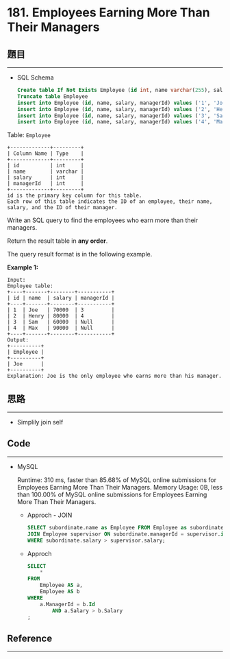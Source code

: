 # 181. Employees Earning More Than Their Managers

## 題目

---

- SQL Schema
    
    ```sql
    Create table If Not Exists Employee (id int, name varchar(255), salary int, managerId int)
    Truncate table Employee
    insert into Employee (id, name, salary, managerId) values ('1', 'Joe', '70000', '3')
    insert into Employee (id, name, salary, managerId) values ('2', 'Henry', '80000', '4')
    insert into Employee (id, name, salary, managerId) values ('3', 'Sam', '60000', 'None')
    insert into Employee (id, name, salary, managerId) values ('4', 'Max', '90000', 'None')
    ```
    

Table: `Employee`

```
+-------------+---------+
| Column Name | Type    |
+-------------+---------+
| id          | int     |
| name        | varchar |
| salary      | int     |
| managerId   | int     |
+-------------+---------+
id is the primary key column for this table.
Each row of this table indicates the ID of an employee, their name, salary, and the ID of their manager.

```

Write an SQL query to find the employees who earn more than their managers.

Return the result table in **any order**.

The query result format is in the following example.

**Example 1:**

```
Input:
Employee table:
+----+-------+--------+-----------+
| id | name  | salary | managerId |
+----+-------+--------+-----------+
| 1  | Joe   | 70000  | 3         |
| 2  | Henry | 80000  | 4         |
| 3  | Sam   | 60000  | Null      |
| 4  | Max   | 90000  | Null      |
+----+-------+--------+-----------+
Output:
+----------+
| Employee |
+----------+
| Joe      |
+----------+
Explanation: Joe is the only employee who earns more than his manager.
```

## 思路

---

- Simplily join self

## Code

---

- MySQL
    
    Runtime: 310 ms, faster than 85.68% of MySQL online submissions for Employees Earning More Than Their Managers.
    Memory Usage: 0B, less than 100.00% of MySQL online submissions for Employees Earning More Than Their Managers.
    
    - Approch - JOIN
        
        ```sql
        SELECT subordinate.name as Employee FROM Employee as subordinate
        JOIN Employee supervisor ON subordinate.managerId = supervisor.id
        WHERE subordinate.salary > supervisor.salary;
        ```
        
    - Approch
        
        ```sql
        SELECT
            *
        FROM
            Employee AS a,
            Employee AS b
        WHERE
            a.ManagerId = b.Id
                AND a.Salary > b.Salary
        ;
        ```
        

## Reference

---